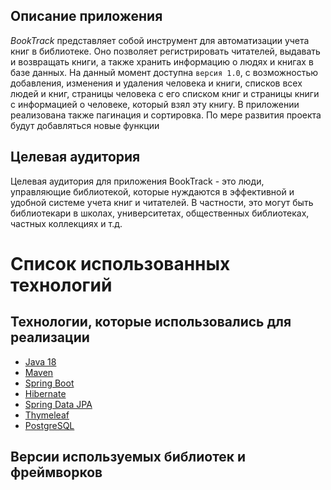 Описание приложения
------------------------------------------

_BookTrack_ представляет собой инструмент для автоматизации учета книг в библиотеке. Оно позволяет регистрировать читателей, выдавать и возвращать книги, а также хранить информацию о людях и книгах в базе данных. На данный момент доступна `версия 1.0`, с возможностью добавления, изменения и удаления человека и книги, списков всех людей и книг, страницы человека с его списком книг и страницы книги с информацией о человеке, который взял эту книгу. В приложении реализована также пагинация и сортировка. По мере развития проекта будут добавляться новые функции

Целевая аудитория
-----------------

Целевая аудитория для приложения BookTrack - это люди, управляющие библиотекой, которые нуждаются в эффективной и удобной системе учета книг и читателей. В частности, это могут быть библиотекари в школах, университетах, общественных библиотеках, частных коллекциях и т.д.

Список использованных технологий
================================

Технологии, которые использовались для реализации
-------------------------------------------------

*   [Java 18](https://docs.oracle.com/en/java/javase/18/docs/api/java.base/module-summary.html)
*   [Maven](https://maven.apache.org/guides/)
*   [Spring Boot](https://docs.spring.io/spring-boot/docs/current/reference/html/)
*   [Hibernate](https://hibernate.org/orm/documentation/6.1/)
*   [Spring Data JPA](https://docs.spring.io/spring-data/jpa/docs/current/reference/html/)
*   [Thymeleaf](https://www.thymeleaf.org/documentation.html)
*   [PostgreSQL](https://www.postgresql.org/docs/)

Версии используемых библиотек и фреймворков
-------------------------------------------


